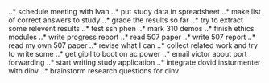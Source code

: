 ..* schedule meeting with Ivan
..* put study data in spreadsheet
..* make list of correct answers to study
..* grade the results so far
..* try to extract some relevent results
..* test ssh phen
..* mark 310 demos
..* finish ethics modules
..* write progress report
..* read 507 paper
..* write 507 report
..* read my own 507 paper
..* revise what I can
..* collect related work and try to write some
..* get gibil to boot on ac power
..* email victor about port forwarding
..* start writing study application
..* integrate dovid insturmenter with dinv
..* brainstorm research questions for dinv
